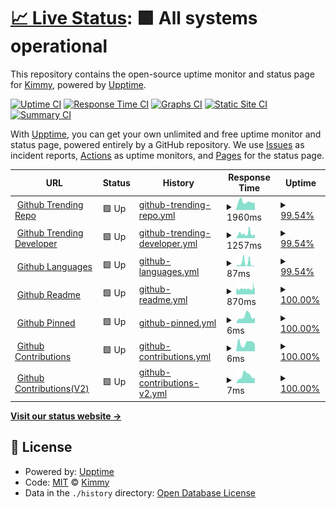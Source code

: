 # [📈 Live Status](https://uptime.upcwangying.com): <!--live status--> **🟩 All systems operational**

This repository contains the open-source uptime monitor and status page for [Kimmy](https://uptime.upcwangying.com), powered by [Upptime](https://github.com/upptime/upptime).

[![Uptime CI](https://github.com/realkimmy/uptime/workflows/Uptime%20CI/badge.svg)](https://github.com/realkimmy/uptime/actions?query=workflow%3A%22Uptime+CI%22)
[![Response Time CI](https://github.com/realkimmy/uptime/workflows/Response%20Time%20CI/badge.svg)](https://github.com/realkimmy/uptime/actions?query=workflow%3A%22Response+Time+CI%22)
[![Graphs CI](https://github.com/realkimmy/uptime/workflows/Graphs%20CI/badge.svg)](https://github.com/realkimmy/uptime/actions?query=workflow%3A%22Graphs+CI%22)
[![Static Site CI](https://github.com/realkimmy/uptime/workflows/Static%20Site%20CI/badge.svg)](https://github.com/realkimmy/uptime/actions?query=workflow%3A%22Static+Site+CI%22)
[![Summary CI](https://github.com/realkimmy/uptime/workflows/Summary%20CI/badge.svg)](https://github.com/realkimmy/uptime/actions?query=workflow%3A%22Summary+CI%22)

With [Upptime](https://upptime.js.org), you can get your own unlimited and free uptime monitor and status page, powered entirely by a GitHub repository. We use [Issues](https://github.com/realkimmy/uptime/issues) as incident reports, [Actions](https://github.com/realkimmy/uptime/actions) as uptime monitors, and [Pages](https://uptime.upcwangying.com) for the status page.

<!--start: status pages-->
<!-- This summary is generated by Upptime (https://github.com/upptime/upptime) -->
<!-- Do not edit this manually, your changes will be overwritten -->
<!-- prettier-ignore -->
| URL | Status | History | Response Time | Uptime |
| --- | ------ | ------- | ------------- | ------ |
| <img alt="" src="https://favicons.githubusercontent.com/api.gitterapp.com" height="13"> [Github Trending Repo](https://api.gitterapp.com/repositories) | 🟩 Up | [github-trending-repo.yml](https://github.com/see/uptime/commits/HEAD/history/github-trending-repo.yml) | <details><summary><img alt="Response time graph" src="./graphs/github-trending-repo/response-time-week.png" height="20"> 1960ms</summary><br><a href="https://uptime.upcwangying.com/history/github-trending-repo"><img alt="Response time 1864" src="https://img.shields.io/endpoint?url=https%3A%2F%2Fraw.githubusercontent.com%2Fsee%2Fuptime%2FHEAD%2Fapi%2Fgithub-trending-repo%2Fresponse-time.json"></a><br><a href="https://uptime.upcwangying.com/history/github-trending-repo"><img alt="24-hour response time 2291" src="https://img.shields.io/endpoint?url=https%3A%2F%2Fraw.githubusercontent.com%2Fsee%2Fuptime%2FHEAD%2Fapi%2Fgithub-trending-repo%2Fresponse-time-day.json"></a><br><a href="https://uptime.upcwangying.com/history/github-trending-repo"><img alt="7-day response time 1960" src="https://img.shields.io/endpoint?url=https%3A%2F%2Fraw.githubusercontent.com%2Fsee%2Fuptime%2FHEAD%2Fapi%2Fgithub-trending-repo%2Fresponse-time-week.json"></a><br><a href="https://uptime.upcwangying.com/history/github-trending-repo"><img alt="30-day response time 1967" src="https://img.shields.io/endpoint?url=https%3A%2F%2Fraw.githubusercontent.com%2Fsee%2Fuptime%2FHEAD%2Fapi%2Fgithub-trending-repo%2Fresponse-time-month.json"></a><br><a href="https://uptime.upcwangying.com/history/github-trending-repo"><img alt="1-year response time 1864" src="https://img.shields.io/endpoint?url=https%3A%2F%2Fraw.githubusercontent.com%2Fsee%2Fuptime%2FHEAD%2Fapi%2Fgithub-trending-repo%2Fresponse-time-year.json"></a></details> | <details><summary><a href="https://uptime.upcwangying.com/history/github-trending-repo">99.54%</a></summary><a href="https://uptime.upcwangying.com/history/github-trending-repo"><img alt="All-time uptime 99.91%" src="https://img.shields.io/endpoint?url=https%3A%2F%2Fraw.githubusercontent.com%2Fsee%2Fuptime%2FHEAD%2Fapi%2Fgithub-trending-repo%2Fuptime.json"></a><br><a href="https://uptime.upcwangying.com/history/github-trending-repo"><img alt="24-hour uptime 100.00%" src="https://img.shields.io/endpoint?url=https%3A%2F%2Fraw.githubusercontent.com%2Fsee%2Fuptime%2FHEAD%2Fapi%2Fgithub-trending-repo%2Fuptime-day.json"></a><br><a href="https://uptime.upcwangying.com/history/github-trending-repo"><img alt="7-day uptime 99.54%" src="https://img.shields.io/endpoint?url=https%3A%2F%2Fraw.githubusercontent.com%2Fsee%2Fuptime%2FHEAD%2Fapi%2Fgithub-trending-repo%2Fuptime-week.json"></a><br><a href="https://uptime.upcwangying.com/history/github-trending-repo"><img alt="30-day uptime 99.89%" src="https://img.shields.io/endpoint?url=https%3A%2F%2Fraw.githubusercontent.com%2Fsee%2Fuptime%2FHEAD%2Fapi%2Fgithub-trending-repo%2Fuptime-month.json"></a><br><a href="https://uptime.upcwangying.com/history/github-trending-repo"><img alt="1-year uptime 99.91%" src="https://img.shields.io/endpoint?url=https%3A%2F%2Fraw.githubusercontent.com%2Fsee%2Fuptime%2FHEAD%2Fapi%2Fgithub-trending-repo%2Fuptime-year.json"></a></details>
| <img alt="" src="https://favicons.githubusercontent.com/api.gitterapp.com" height="13"> [Github Trending Developer](https://api.gitterapp.com/developers) | 🟩 Up | [github-trending-developer.yml](https://github.com/see/uptime/commits/HEAD/history/github-trending-developer.yml) | <details><summary><img alt="Response time graph" src="./graphs/github-trending-developer/response-time-week.png" height="20"> 1257ms</summary><br><a href="https://uptime.upcwangying.com/history/github-trending-developer"><img alt="Response time 1268" src="https://img.shields.io/endpoint?url=https%3A%2F%2Fraw.githubusercontent.com%2Fsee%2Fuptime%2FHEAD%2Fapi%2Fgithub-trending-developer%2Fresponse-time.json"></a><br><a href="https://uptime.upcwangying.com/history/github-trending-developer"><img alt="24-hour response time 1236" src="https://img.shields.io/endpoint?url=https%3A%2F%2Fraw.githubusercontent.com%2Fsee%2Fuptime%2FHEAD%2Fapi%2Fgithub-trending-developer%2Fresponse-time-day.json"></a><br><a href="https://uptime.upcwangying.com/history/github-trending-developer"><img alt="7-day response time 1257" src="https://img.shields.io/endpoint?url=https%3A%2F%2Fraw.githubusercontent.com%2Fsee%2Fuptime%2FHEAD%2Fapi%2Fgithub-trending-developer%2Fresponse-time-week.json"></a><br><a href="https://uptime.upcwangying.com/history/github-trending-developer"><img alt="30-day response time 957" src="https://img.shields.io/endpoint?url=https%3A%2F%2Fraw.githubusercontent.com%2Fsee%2Fuptime%2FHEAD%2Fapi%2Fgithub-trending-developer%2Fresponse-time-month.json"></a><br><a href="https://uptime.upcwangying.com/history/github-trending-developer"><img alt="1-year response time 1268" src="https://img.shields.io/endpoint?url=https%3A%2F%2Fraw.githubusercontent.com%2Fsee%2Fuptime%2FHEAD%2Fapi%2Fgithub-trending-developer%2Fresponse-time-year.json"></a></details> | <details><summary><a href="https://uptime.upcwangying.com/history/github-trending-developer">99.54%</a></summary><a href="https://uptime.upcwangying.com/history/github-trending-developer"><img alt="All-time uptime 99.94%" src="https://img.shields.io/endpoint?url=https%3A%2F%2Fraw.githubusercontent.com%2Fsee%2Fuptime%2FHEAD%2Fapi%2Fgithub-trending-developer%2Fuptime.json"></a><br><a href="https://uptime.upcwangying.com/history/github-trending-developer"><img alt="24-hour uptime 100.00%" src="https://img.shields.io/endpoint?url=https%3A%2F%2Fraw.githubusercontent.com%2Fsee%2Fuptime%2FHEAD%2Fapi%2Fgithub-trending-developer%2Fuptime-day.json"></a><br><a href="https://uptime.upcwangying.com/history/github-trending-developer"><img alt="7-day uptime 99.54%" src="https://img.shields.io/endpoint?url=https%3A%2F%2Fraw.githubusercontent.com%2Fsee%2Fuptime%2FHEAD%2Fapi%2Fgithub-trending-developer%2Fuptime-week.json"></a><br><a href="https://uptime.upcwangying.com/history/github-trending-developer"><img alt="30-day uptime 99.89%" src="https://img.shields.io/endpoint?url=https%3A%2F%2Fraw.githubusercontent.com%2Fsee%2Fuptime%2FHEAD%2Fapi%2Fgithub-trending-developer%2Fuptime-month.json"></a><br><a href="https://uptime.upcwangying.com/history/github-trending-developer"><img alt="1-year uptime 99.94%" src="https://img.shields.io/endpoint?url=https%3A%2F%2Fraw.githubusercontent.com%2Fsee%2Fuptime%2FHEAD%2Fapi%2Fgithub-trending-developer%2Fuptime-year.json"></a></details>
| <img alt="" src="https://favicons.githubusercontent.com/api.gitterapp.com" height="13"> [Github Languages](https://api.gitterapp.com/languages) | 🟩 Up | [github-languages.yml](https://github.com/see/uptime/commits/HEAD/history/github-languages.yml) | <details><summary><img alt="Response time graph" src="./graphs/github-languages/response-time-week.png" height="20"> 87ms</summary><br><a href="https://uptime.upcwangying.com/history/github-languages"><img alt="Response time 65" src="https://img.shields.io/endpoint?url=https%3A%2F%2Fraw.githubusercontent.com%2Fsee%2Fuptime%2FHEAD%2Fapi%2Fgithub-languages%2Fresponse-time.json"></a><br><a href="https://uptime.upcwangying.com/history/github-languages"><img alt="24-hour response time 12" src="https://img.shields.io/endpoint?url=https%3A%2F%2Fraw.githubusercontent.com%2Fsee%2Fuptime%2FHEAD%2Fapi%2Fgithub-languages%2Fresponse-time-day.json"></a><br><a href="https://uptime.upcwangying.com/history/github-languages"><img alt="7-day response time 87" src="https://img.shields.io/endpoint?url=https%3A%2F%2Fraw.githubusercontent.com%2Fsee%2Fuptime%2FHEAD%2Fapi%2Fgithub-languages%2Fresponse-time-week.json"></a><br><a href="https://uptime.upcwangying.com/history/github-languages"><img alt="30-day response time 53" src="https://img.shields.io/endpoint?url=https%3A%2F%2Fraw.githubusercontent.com%2Fsee%2Fuptime%2FHEAD%2Fapi%2Fgithub-languages%2Fresponse-time-month.json"></a><br><a href="https://uptime.upcwangying.com/history/github-languages"><img alt="1-year response time 65" src="https://img.shields.io/endpoint?url=https%3A%2F%2Fraw.githubusercontent.com%2Fsee%2Fuptime%2FHEAD%2Fapi%2Fgithub-languages%2Fresponse-time-year.json"></a></details> | <details><summary><a href="https://uptime.upcwangying.com/history/github-languages">99.54%</a></summary><a href="https://uptime.upcwangying.com/history/github-languages"><img alt="All-time uptime 99.96%" src="https://img.shields.io/endpoint?url=https%3A%2F%2Fraw.githubusercontent.com%2Fsee%2Fuptime%2FHEAD%2Fapi%2Fgithub-languages%2Fuptime.json"></a><br><a href="https://uptime.upcwangying.com/history/github-languages"><img alt="24-hour uptime 100.00%" src="https://img.shields.io/endpoint?url=https%3A%2F%2Fraw.githubusercontent.com%2Fsee%2Fuptime%2FHEAD%2Fapi%2Fgithub-languages%2Fuptime-day.json"></a><br><a href="https://uptime.upcwangying.com/history/github-languages"><img alt="7-day uptime 99.54%" src="https://img.shields.io/endpoint?url=https%3A%2F%2Fraw.githubusercontent.com%2Fsee%2Fuptime%2FHEAD%2Fapi%2Fgithub-languages%2Fuptime-week.json"></a><br><a href="https://uptime.upcwangying.com/history/github-languages"><img alt="30-day uptime 99.89%" src="https://img.shields.io/endpoint?url=https%3A%2F%2Fraw.githubusercontent.com%2Fsee%2Fuptime%2FHEAD%2Fapi%2Fgithub-languages%2Fuptime-month.json"></a><br><a href="https://uptime.upcwangying.com/history/github-languages"><img alt="1-year uptime 99.96%" src="https://img.shields.io/endpoint?url=https%3A%2F%2Fraw.githubusercontent.com%2Fsee%2Fuptime%2FHEAD%2Fapi%2Fgithub-languages%2Fuptime-year.json"></a></details>
| <img alt="" src="https://favicons.githubusercontent.com/github.gitterapp.com" height="13"> [Github Readme](https://github.gitterapp.com/api/readme?owner=realkimmy&repo=realkimmy) | 🟩 Up | [github-readme.yml](https://github.com/see/uptime/commits/HEAD/history/github-readme.yml) | <details><summary><img alt="Response time graph" src="./graphs/github-readme/response-time-week.png" height="20"> 870ms</summary><br><a href="https://uptime.upcwangying.com/history/github-readme"><img alt="Response time 887" src="https://img.shields.io/endpoint?url=https%3A%2F%2Fraw.githubusercontent.com%2Fsee%2Fuptime%2FHEAD%2Fapi%2Fgithub-readme%2Fresponse-time.json"></a><br><a href="https://uptime.upcwangying.com/history/github-readme"><img alt="24-hour response time 950" src="https://img.shields.io/endpoint?url=https%3A%2F%2Fraw.githubusercontent.com%2Fsee%2Fuptime%2FHEAD%2Fapi%2Fgithub-readme%2Fresponse-time-day.json"></a><br><a href="https://uptime.upcwangying.com/history/github-readme"><img alt="7-day response time 870" src="https://img.shields.io/endpoint?url=https%3A%2F%2Fraw.githubusercontent.com%2Fsee%2Fuptime%2FHEAD%2Fapi%2Fgithub-readme%2Fresponse-time-week.json"></a><br><a href="https://uptime.upcwangying.com/history/github-readme"><img alt="30-day response time 885" src="https://img.shields.io/endpoint?url=https%3A%2F%2Fraw.githubusercontent.com%2Fsee%2Fuptime%2FHEAD%2Fapi%2Fgithub-readme%2Fresponse-time-month.json"></a><br><a href="https://uptime.upcwangying.com/history/github-readme"><img alt="1-year response time 887" src="https://img.shields.io/endpoint?url=https%3A%2F%2Fraw.githubusercontent.com%2Fsee%2Fuptime%2FHEAD%2Fapi%2Fgithub-readme%2Fresponse-time-year.json"></a></details> | <details><summary><a href="https://uptime.upcwangying.com/history/github-readme">100.00%</a></summary><a href="https://uptime.upcwangying.com/history/github-readme"><img alt="All-time uptime 99.94%" src="https://img.shields.io/endpoint?url=https%3A%2F%2Fraw.githubusercontent.com%2Fsee%2Fuptime%2FHEAD%2Fapi%2Fgithub-readme%2Fuptime.json"></a><br><a href="https://uptime.upcwangying.com/history/github-readme"><img alt="24-hour uptime 100.00%" src="https://img.shields.io/endpoint?url=https%3A%2F%2Fraw.githubusercontent.com%2Fsee%2Fuptime%2FHEAD%2Fapi%2Fgithub-readme%2Fuptime-day.json"></a><br><a href="https://uptime.upcwangying.com/history/github-readme"><img alt="7-day uptime 100.00%" src="https://img.shields.io/endpoint?url=https%3A%2F%2Fraw.githubusercontent.com%2Fsee%2Fuptime%2FHEAD%2Fapi%2Fgithub-readme%2Fuptime-week.json"></a><br><a href="https://uptime.upcwangying.com/history/github-readme"><img alt="30-day uptime 99.87%" src="https://img.shields.io/endpoint?url=https%3A%2F%2Fraw.githubusercontent.com%2Fsee%2Fuptime%2FHEAD%2Fapi%2Fgithub-readme%2Fuptime-month.json"></a><br><a href="https://uptime.upcwangying.com/history/github-readme"><img alt="1-year uptime 99.94%" src="https://img.shields.io/endpoint?url=https%3A%2F%2Fraw.githubusercontent.com%2Fsee%2Fuptime%2FHEAD%2Fapi%2Fgithub-readme%2Fuptime-year.json"></a></details>
| <img alt="" src="https://favicons.githubusercontent.com/github.gitterapp.com" height="13"> [Github Pinned](https://github.gitterapp.com/api/pinned?username=realkimmy) | 🟩 Up | [github-pinned.yml](https://github.com/see/uptime/commits/HEAD/history/github-pinned.yml) | <details><summary><img alt="Response time graph" src="./graphs/github-pinned/response-time-week.png" height="20"> 6ms</summary><br><a href="https://uptime.upcwangying.com/history/github-pinned"><img alt="Response time 801" src="https://img.shields.io/endpoint?url=https%3A%2F%2Fraw.githubusercontent.com%2Fsee%2Fuptime%2FHEAD%2Fapi%2Fgithub-pinned%2Fresponse-time.json"></a><br><a href="https://uptime.upcwangying.com/history/github-pinned"><img alt="24-hour response time 5" src="https://img.shields.io/endpoint?url=https%3A%2F%2Fraw.githubusercontent.com%2Fsee%2Fuptime%2FHEAD%2Fapi%2Fgithub-pinned%2Fresponse-time-day.json"></a><br><a href="https://uptime.upcwangying.com/history/github-pinned"><img alt="7-day response time 6" src="https://img.shields.io/endpoint?url=https%3A%2F%2Fraw.githubusercontent.com%2Fsee%2Fuptime%2FHEAD%2Fapi%2Fgithub-pinned%2Fresponse-time-week.json"></a><br><a href="https://uptime.upcwangying.com/history/github-pinned"><img alt="30-day response time 19" src="https://img.shields.io/endpoint?url=https%3A%2F%2Fraw.githubusercontent.com%2Fsee%2Fuptime%2FHEAD%2Fapi%2Fgithub-pinned%2Fresponse-time-month.json"></a><br><a href="https://uptime.upcwangying.com/history/github-pinned"><img alt="1-year response time 801" src="https://img.shields.io/endpoint?url=https%3A%2F%2Fraw.githubusercontent.com%2Fsee%2Fuptime%2FHEAD%2Fapi%2Fgithub-pinned%2Fresponse-time-year.json"></a></details> | <details><summary><a href="https://uptime.upcwangying.com/history/github-pinned">100.00%</a></summary><a href="https://uptime.upcwangying.com/history/github-pinned"><img alt="All-time uptime 49.66%" src="https://img.shields.io/endpoint?url=https%3A%2F%2Fraw.githubusercontent.com%2Fsee%2Fuptime%2FHEAD%2Fapi%2Fgithub-pinned%2Fuptime.json"></a><br><a href="https://uptime.upcwangying.com/history/github-pinned"><img alt="24-hour uptime 100.00%" src="https://img.shields.io/endpoint?url=https%3A%2F%2Fraw.githubusercontent.com%2Fsee%2Fuptime%2FHEAD%2Fapi%2Fgithub-pinned%2Fuptime-day.json"></a><br><a href="https://uptime.upcwangying.com/history/github-pinned"><img alt="7-day uptime 100.00%" src="https://img.shields.io/endpoint?url=https%3A%2F%2Fraw.githubusercontent.com%2Fsee%2Fuptime%2FHEAD%2Fapi%2Fgithub-pinned%2Fuptime-week.json"></a><br><a href="https://uptime.upcwangying.com/history/github-pinned"><img alt="30-day uptime 100.00%" src="https://img.shields.io/endpoint?url=https%3A%2F%2Fraw.githubusercontent.com%2Fsee%2Fuptime%2FHEAD%2Fapi%2Fgithub-pinned%2Fuptime-month.json"></a><br><a href="https://uptime.upcwangying.com/history/github-pinned"><img alt="1-year uptime 49.66%" src="https://img.shields.io/endpoint?url=https%3A%2F%2Fraw.githubusercontent.com%2Fsee%2Fuptime%2FHEAD%2Fapi%2Fgithub-pinned%2Fuptime-year.json"></a></details>
| <img alt="" src="https://favicons.githubusercontent.com/github.gitterapp.com" height="13"> [Github Contributions](https://github.gitterapp.com/api/contributions?username=realkimmy&from=2021-01-01&to=2021-12-31) | 🟩 Up | [github-contributions.yml](https://github.com/see/uptime/commits/HEAD/history/github-contributions.yml) | <details><summary><img alt="Response time graph" src="./graphs/github-contributions/response-time-week.png" height="20"> 6ms</summary><br><a href="https://uptime.upcwangying.com/history/github-contributions"><img alt="Response time 45" src="https://img.shields.io/endpoint?url=https%3A%2F%2Fraw.githubusercontent.com%2Fsee%2Fuptime%2FHEAD%2Fapi%2Fgithub-contributions%2Fresponse-time.json"></a><br><a href="https://uptime.upcwangying.com/history/github-contributions"><img alt="24-hour response time 5" src="https://img.shields.io/endpoint?url=https%3A%2F%2Fraw.githubusercontent.com%2Fsee%2Fuptime%2FHEAD%2Fapi%2Fgithub-contributions%2Fresponse-time-day.json"></a><br><a href="https://uptime.upcwangying.com/history/github-contributions"><img alt="7-day response time 6" src="https://img.shields.io/endpoint?url=https%3A%2F%2Fraw.githubusercontent.com%2Fsee%2Fuptime%2FHEAD%2Fapi%2Fgithub-contributions%2Fresponse-time-week.json"></a><br><a href="https://uptime.upcwangying.com/history/github-contributions"><img alt="30-day response time 15" src="https://img.shields.io/endpoint?url=https%3A%2F%2Fraw.githubusercontent.com%2Fsee%2Fuptime%2FHEAD%2Fapi%2Fgithub-contributions%2Fresponse-time-month.json"></a><br><a href="https://uptime.upcwangying.com/history/github-contributions"><img alt="1-year response time 45" src="https://img.shields.io/endpoint?url=https%3A%2F%2Fraw.githubusercontent.com%2Fsee%2Fuptime%2FHEAD%2Fapi%2Fgithub-contributions%2Fresponse-time-year.json"></a></details> | <details><summary><a href="https://uptime.upcwangying.com/history/github-contributions">100.00%</a></summary><a href="https://uptime.upcwangying.com/history/github-contributions"><img alt="All-time uptime 100.00%" src="https://img.shields.io/endpoint?url=https%3A%2F%2Fraw.githubusercontent.com%2Fsee%2Fuptime%2FHEAD%2Fapi%2Fgithub-contributions%2Fuptime.json"></a><br><a href="https://uptime.upcwangying.com/history/github-contributions"><img alt="24-hour uptime 100.00%" src="https://img.shields.io/endpoint?url=https%3A%2F%2Fraw.githubusercontent.com%2Fsee%2Fuptime%2FHEAD%2Fapi%2Fgithub-contributions%2Fuptime-day.json"></a><br><a href="https://uptime.upcwangying.com/history/github-contributions"><img alt="7-day uptime 100.00%" src="https://img.shields.io/endpoint?url=https%3A%2F%2Fraw.githubusercontent.com%2Fsee%2Fuptime%2FHEAD%2Fapi%2Fgithub-contributions%2Fuptime-week.json"></a><br><a href="https://uptime.upcwangying.com/history/github-contributions"><img alt="30-day uptime 100.00%" src="https://img.shields.io/endpoint?url=https%3A%2F%2Fraw.githubusercontent.com%2Fsee%2Fuptime%2FHEAD%2Fapi%2Fgithub-contributions%2Fuptime-month.json"></a><br><a href="https://uptime.upcwangying.com/history/github-contributions"><img alt="1-year uptime 100.00%" src="https://img.shields.io/endpoint?url=https%3A%2F%2Fraw.githubusercontent.com%2Fsee%2Fuptime%2FHEAD%2Fapi%2Fgithub-contributions%2Fuptime-year.json"></a></details>
| <img alt="" src="https://favicons.githubusercontent.com/github.gitterapp.com" height="13"> [Github Contributions(V2)](https://github.gitterapp.com/api/v2/contributions?username=realkimmy&from=2021-01-01&to=2021-12-31) | 🟩 Up | [github-contributions-v2.yml](https://github.com/see/uptime/commits/HEAD/history/github-contributions-v2.yml) | <details><summary><img alt="Response time graph" src="./graphs/github-contributions-v2/response-time-week.png" height="20"> 7ms</summary><br><a href="https://uptime.upcwangying.com/history/github-contributions-v2"><img alt="Response time 37" src="https://img.shields.io/endpoint?url=https%3A%2F%2Fraw.githubusercontent.com%2Fsee%2Fuptime%2FHEAD%2Fapi%2Fgithub-contributions-v2%2Fresponse-time.json"></a><br><a href="https://uptime.upcwangying.com/history/github-contributions-v2"><img alt="24-hour response time 5" src="https://img.shields.io/endpoint?url=https%3A%2F%2Fraw.githubusercontent.com%2Fsee%2Fuptime%2FHEAD%2Fapi%2Fgithub-contributions-v2%2Fresponse-time-day.json"></a><br><a href="https://uptime.upcwangying.com/history/github-contributions-v2"><img alt="7-day response time 7" src="https://img.shields.io/endpoint?url=https%3A%2F%2Fraw.githubusercontent.com%2Fsee%2Fuptime%2FHEAD%2Fapi%2Fgithub-contributions-v2%2Fresponse-time-week.json"></a><br><a href="https://uptime.upcwangying.com/history/github-contributions-v2"><img alt="30-day response time 12" src="https://img.shields.io/endpoint?url=https%3A%2F%2Fraw.githubusercontent.com%2Fsee%2Fuptime%2FHEAD%2Fapi%2Fgithub-contributions-v2%2Fresponse-time-month.json"></a><br><a href="https://uptime.upcwangying.com/history/github-contributions-v2"><img alt="1-year response time 37" src="https://img.shields.io/endpoint?url=https%3A%2F%2Fraw.githubusercontent.com%2Fsee%2Fuptime%2FHEAD%2Fapi%2Fgithub-contributions-v2%2Fresponse-time-year.json"></a></details> | <details><summary><a href="https://uptime.upcwangying.com/history/github-contributions-v2">100.00%</a></summary><a href="https://uptime.upcwangying.com/history/github-contributions-v2"><img alt="All-time uptime 100.00%" src="https://img.shields.io/endpoint?url=https%3A%2F%2Fraw.githubusercontent.com%2Fsee%2Fuptime%2FHEAD%2Fapi%2Fgithub-contributions-v2%2Fuptime.json"></a><br><a href="https://uptime.upcwangying.com/history/github-contributions-v2"><img alt="24-hour uptime 100.00%" src="https://img.shields.io/endpoint?url=https%3A%2F%2Fraw.githubusercontent.com%2Fsee%2Fuptime%2FHEAD%2Fapi%2Fgithub-contributions-v2%2Fuptime-day.json"></a><br><a href="https://uptime.upcwangying.com/history/github-contributions-v2"><img alt="7-day uptime 100.00%" src="https://img.shields.io/endpoint?url=https%3A%2F%2Fraw.githubusercontent.com%2Fsee%2Fuptime%2FHEAD%2Fapi%2Fgithub-contributions-v2%2Fuptime-week.json"></a><br><a href="https://uptime.upcwangying.com/history/github-contributions-v2"><img alt="30-day uptime 100.00%" src="https://img.shields.io/endpoint?url=https%3A%2F%2Fraw.githubusercontent.com%2Fsee%2Fuptime%2FHEAD%2Fapi%2Fgithub-contributions-v2%2Fuptime-month.json"></a><br><a href="https://uptime.upcwangying.com/history/github-contributions-v2"><img alt="1-year uptime 100.00%" src="https://img.shields.io/endpoint?url=https%3A%2F%2Fraw.githubusercontent.com%2Fsee%2Fuptime%2FHEAD%2Fapi%2Fgithub-contributions-v2%2Fuptime-year.json"></a></details>

<!--end: status pages-->

[**Visit our status website →**](https://uptime.upcwangying.com)

## 📄 License

- Powered by: [Upptime](https://github.com/upptime/upptime)
- Code: [MIT](./LICENSE) © [Kimmy](https://uptime.upcwangying.com)
- Data in the `./history` directory: [Open Database License](https://opendatacommons.org/licenses/odbl/1-0/)
